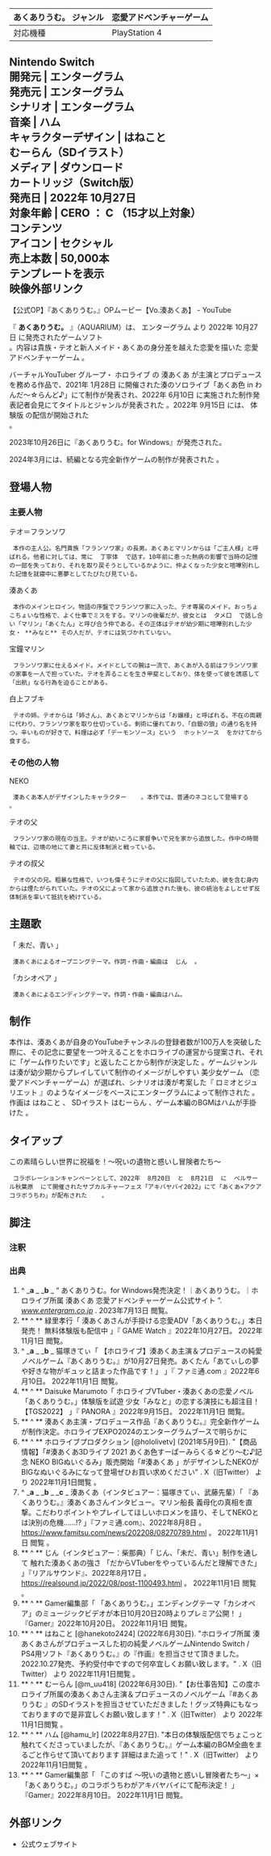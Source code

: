 あくありうむ。  ジャンル  |  恋愛アドベンチャーゲーム   
---|---  
対応機種  |  PlayStation 4    
Nintendo Switch  
開発元  |  エンターグラム   
発売元  |  エンターグラム   
シナリオ  |  エンターグラム   
音楽  |  ハム   
キャラクターデザイン  |  はねこと    
むーらん（SDイラスト）  
メディア  |  ダウンロード   
カートリッジ（Switch版）  
発売日  |  2022年  10月27日   
対象年齢  |  CERO  ：  **C** （15才以上対象）   
コンテンツ  
アイコン  |  セクシャル   
売上本数  |  50,000本     
テンプレートを表示  
映像外部リンク  
---  
【公式OP】『あくありうむ。』OPムービー【Vo.湊あくあ】  \-  YouTube  
  
『 **あくありうむ。** 』（AQUARIUM）は、  エンターグラム  より  2022年  10月27日  に発売されたゲームソフト  
。内容は貴族・テオと新人メイド・あくあの身分差を越えた恋愛を描いた  恋愛アドベンチャーゲーム    。

バーチャルYouTuber  グループ・  ホロライブ  の  湊あくあ  が主演とプロデュースを務める作品で、2021年  1月28日
に開催された湊のソロライブ「あくあ色 in わんだ〜☆らんど♪」にて制作が発表され、2022年  6月10日
に実施された制作発表記者会見にてタイトルとジャンルが発表された    。2022年  9月15日  には、  体験版  の配信が開始された  
。

2023年10月26日に『あくありうむ。for Windows』が発売された。  

2024年3月には、続編となる完全新作ゲームの制作が発表された    。

##  登場人物



###  主要人物



テオ＝フランソワ

     本作の主人公。名門貴族「フランソワ家」の長男。あくあとマリンからは「ご主人様」と呼ばれる。他者に対しては、常に  丁寧体  で話す。10年前に患った熱病の影響で当時の記憶の一部を失っており、それを取り戻そうとしているかように、仲よくなった少女と喧嘩別れした記憶を就寝中に悪夢としてたびたび見ている。 
湊あくあ

     本作のメインヒロイン。物語の序盤でフランソワ家に入った、テオ専属のメイド。おっちょこちょいな性格で、よく仕事でミスをする。マリンの後輩だが、彼女とは  タメ口  で話し合い「マリン」「あくたん」と呼び合う仲である。その正体はテオが幼少期に喧嘩別れした少女・ **みなと** その人だが、テオには気づかれていない。 
宝鐘マリン

     フランソワ家に仕えるメイド。メイドとしての腕は一流で、あくあが入る前はフランソワ家の家事を一人で担っていた。テオを弄ることを生き甲斐としており、体を使って彼を誘惑して「出航」なる行為を迫ることがある。 
白上フブキ

     テオの姉。テオからは「姉さん」、あくあとマリンからは「お嬢様」と呼ばれる。不在の両親に代わり、フランソワ家を取り仕切っている。剣術に優れており、「白銀の狼」の通り名を持つ。辛いものが好きで、料理は必ず「デーモンソース」という  ホットソース  をかけてから食する。 

###  その他の人物



NEKO

     湊あくあ本人がデザインしたキャラクター    。本作では、普通のネコとして登場する    。 
テオの父

     フランソワ家の現在の当主。テオが幼いころに家督争いで兄を家から追放した。作中の時間軸では、辺境の地にて妻と共に反体制派と戦っている。 
テオの叔父

     テオの父の兄。粗暴な性格で、いつも偉そうにテオの父に指図していたため、彼を含む身内からは煙たがられていた。テオの父によって家から追放された後も、彼の統治をよしとせず反体制派を率いて抵抗を続けている。 

##  主題歌



「  未だ、青い    」

     湊あくあによるオープニングテーマ。作詞・作曲・編曲は  じん  。 
「カシオペア    」

     湊あくあによるエンディングテーマ。作詞・作曲・編曲はハム。 

##  制作



本作は、湊あくあが自身のYouTubeチャンネルの登録者数が100万人を突破した際に、その記念に要望を一つ叶えることをホロライブの運営から提案され、それに「ゲーム作りたいです」と返したことから制作が決定した
  。ゲームジャンルは湊が幼少期からプレイしていて制作のイメージがしやすい  美少女ゲーム
（恋愛アドベンチャーゲーム）が選ばれ、シナリオは湊が考案した『  ロミオとジュリエット  』のようなイメージをベースにエンターグラムによって制作された
  。作画は  はねこと    、  SDイラスト  はむーらん    、ゲーム本編のBGMはハムが手掛けた    。

##  タイアップ



この素晴らしい世界に祝福を！〜呪いの遺物と惑いし冒険者たち〜

     コラボレーションキャンペーンとして、2022年  8月20日  と  8月21日  に  ベルサール秋葉原  にて開催されたサブカルチャーフェス「アキバヤバイ2022」にて「あくあ×アクア コラボうちわ」が配布された    。 

##  脚注



###  注釈



###  出典



  1. ^  _**a** _ _**b** _ “  あくありうむ。for Windows発売決定！｜あくありうむ。｜ホロライブ所属 湊あくあ 恋愛アドベンチャーゲーム公式サイト  ”. _www.entergram.co.jp_ .  2023年7月13日  閲覧。 
  2. ** ^  ** 緑里孝行「  湊あくあさんが手掛ける恋愛ADV「あくありうむ。」本日発売！ 無料体験版も配信中  」『  GAME Watch  』2022年10月27日。  2022年11月1日  閲覧。 
  3. ^  _**a** _ _**b** _ 猫塚きてぃ「  【ホロライブ】湊あくあ主演＆プロデュースの純愛ノベルゲーム『あくありうむ。』が10月27日発売。あくたん「あてぃしの夢や好きな物がギュッと詰まった作品です！」  」『  ファミ通.com  』2022年6月10日。  2022年11月1日  閲覧。 
  4. ** ^  ** Daisuke Marumoto「  ホロライブVTuber・湊あくあの恋愛ノベル「あくありうむ。」体験版を試遊 少女「みなと」の恋する演技にも超注目！【TGS2022】  」『  PANORA  』2022年9月15日。  2022年11月1日  閲覧。 
  5. ** ^  ** 湊あくあ主演・プロデュース作品『あくありうむ。』完全新作ゲームが制作決定。ホロライブEXPO2024のエンターグラムブースで明らかに 
  6. ** ^  ** ホロライブプロダクション [@hololivetv] (2021年5月9日).  "【商品情報】「#湊あくあ3Dライブ 2021 あくあ色すーぱーみらくる☆どり～む♪記念 NEKO BIGぬいぐるみ」販売開始「#湊あくあ 」がデザインしたNEKOがBIGなぬいぐるみになって登場ぜひお買い求めください"  .  X（旧Twitter）  より  2022年11月1日閲覧  。 
  7. ^  _**a** _ _**b** _ _**c** _ 湊あくあ（インタビュアー：猫塚きてぃ、武藤先輩）「  『あくありうむ。』湊あくあさんインタビュー。マリン船長 義母化の真相を直撃。こだわりポイントやプレイしてほしいホロメンを語り、そしてNEKOとは決別の危機……!?  」『ファミ通.com』、2022年8月8日  。  https://www.famitsu.com/news/202208/08270789.html  。  2022年11月1日  閲覧  。 
  8. ** ^  ** じん（インタビュアー：柴那典）「  じん、「未だ、青い」制作を通して 触れた湊あくあの強さ 「だからVTuberをやっているんだと理解できた」  」『リアルサウンド』、2022年8月17日  。  https://realsound.jp/2022/08/post-1100493.html  。  2022年11月1日  閲覧  。 
  9. ** ^  ** Gamer編集部「  「あくありうむ。」エンディングテーマ「カシオペア」のミュージックビデオが本日10月20日20時よりプレミア公開！  」『Gamer』2022年10月20日。  2022年11月1日  閲覧。 
  10. ** ^  ** はねこと [@hanekoto2424] (2022年6月30日).  "ホロライブ所属 湊あくあさんがプロデュースした初の純愛ノベルゲームNintendo Switch / PS4用ソフト『あくありうむ。』の『作画』を担当させて頂きました。2022.10.27発売、予約受付中ですので何卒宜しくお願い致します。"  .  X（旧Twitter）  より  2022年11月1日閲覧  。 
  11. ** ^  ** むーらん [@m_uu418] (2022年6月30日).  "【お仕事告知】この度ホロライブ所属の湊あくあさん主演＆プロデュースのノベルゲーム『#あくありうむ 』のSDイラストを担当させていただきました！グッズ特典にもなっておりますので是非宜しくお願い致します！"  .  X（旧Twitter）  より  2022年11月1日閲覧  。 
  12. ** ^  ** ハム [@hamu_lr] (2022年8月27日).  "本日の体験版配信でちょこっと触れてくださっていましたが、『あくありうむ。』ゲーム本編のBGM全曲をまるごと作らせて頂いております 詳細はまた追って！"  .  X（旧Twitter）  より  2022年11月1日閲覧  。 
  13. ** ^  ** Gamer編集部「  「このすば ～呪いの遺物と惑いし冒険者たち～」×「あくありうむ。」のコラボうちわがアキバヤバイにて配布決定！  」『Gamer』2022年8月10日。  2022年11月1日  閲覧。 

##  外部リンク



  * 公式ウェブサイト 

